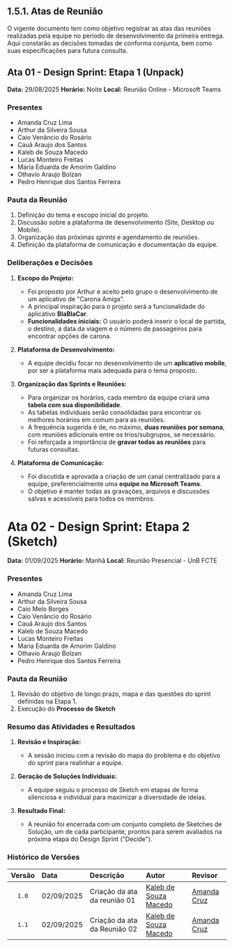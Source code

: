## 1.5.1. Atas de Reunião

O vigente documento tem como objetivo registrar as atas das reuniões realizadas pela equipe no período de desenvolvimento da primeira entrega. Aqui constarão as decisões tomadas de conforma conjunta, bem como suas especificações para futura consulta.

## Ata 01 - Design Sprint: Etapa 1 (Unpack)

**Data:** 29/08/2025
**Horário:** Noite
**Local:** Reunião Online - Microsoft Teams 

### Presentes

* Amanda Cruz Lima
* Arthur da Silveira Sousa
* Caio Venâncio do Rosário
* Cauã Araujo dos Santos
* Kaleb de Souza Macedo
* Lucas Monteiro Freitas
* Maria Eduarda de Amorim Galdino
* Othavio Araujo Bolzan
* Pedro Henrique dos Santos Ferreira

### Pauta da Reunião

1.  Definição do tema e escopo inicial do projeto.
2.  Discussão sobre a plataforma de desenvolvimento (Site, Desktop ou Mobile).
3.  Organização das próximas *sprints* e agendamento de reuniões.
4.  Definição da plataforma de comunicação e documentação da equipe.

### Deliberações e Decisões

1.  **Escopo do Projeto:**
    * Foi proposto por Arthur e aceito pelo grupo o desenvolvimento de um aplicativo de "Carona Amiga".
    * A principal inspiração para o projeto será a funcionalidade do aplicativo **BlaBlaCar**.
    * **Funcionalidades iniciais:** O usuário poderá inserir o local de partida, o destino, a data da viagem e o número de passageiros para encontrar opções de carona.

2.  **Plataforma de Desenvolvimento:**
    * A equipe decidiu focar no desenvolvimento de um **aplicativo mobile**, por ser a plataforma mais adequada para o tema proposto.

3.  **Organização das Sprints e Reuniões:**
    * Para organizar os horários, cada membro da equipe criará uma **tabela com sua disponibilidade**.
    * As tabelas individuais serão consolidadas para encontrar os melhores horários em comum para as reuniões.
    * A frequência sugerida é de, no máximo, **duas reuniões por semana**, com reuniões adicionais entre os trios/subgrupos, se necessário.
    * Foi reforçada a importância de **gravar todas as reuniões** para futuras consultas.

4.  **Plataforma de Comunicação:**
    * Foi discutida e aprovada a criação de um canal centralizado para a equipe, preferencialmente uma **equipe no Microsoft Teams**.
    * O objetivo é manter todas as gravações, arquivos e discussões salvas e acessíveis para todos os membros.

# Ata 02 - Design Sprint: Etapa 2 (Sketch)

**Data:** 01/09/2025
**Horário:** Manhã 
**Local:** Reunião Presencial - UnB FCTE

### Presentes

* Amanda Cruz Lima
* Arthur da Silveira Sousa
* Caio Melo Borges 
* Caio Venâncio do Rosário
* Cauã Araujo dos Santos
* Kaleb de Souza Macedo
* Lucas Monteiro Freitas
* Maria Eduarda de Amorim Galdino
* Othavio Araujo Bolzan
* Pedro Henrique dos Santos Ferreira

### Pauta da Reunião

1.  Revisão do objetivo de longo prazo, mapa e das questões do sprint definidas na Etapa 1.
2.  Execução do **Processo de Sketch** 

### Resumo das Atividades e Resultados

1.  **Revisão e Inspiração:**
    * A sessão iniciou com a revisão do mapa do problema e do objetivo do sprint para realinhar a equipe.

2.  **Geração de Soluções Individuais:**
    * A equipe seguiu o processo de Sketch em etapas de forma silenciosa e individual para maximizar a diversidade de ideias.

3.  **Resultado Final:**
    * A reunião foi encerrada com um conjunto completo de Sketches de Solução, um de cada participante, prontos para serem avaliados na próxima etapa do Design Sprint ("Decide").

### Histórico de Versões

| Versão | Data       | Descrição                   | Autor                      | Revisor |
| :----: | :--------- | :-------------------------- | :------------------------- | :------ |
|  `1.0`   | 02/09/2025 | Criação da ata da reunião 01 | [Kaleb de Souza Macedo](https://github.com/kalebmacedo)   | [Amanda Cruz](https://github.com/mandicrz) |
|  `1.1`   | 02/09/2025 | Criação da ata da Reunião 02 | [Kaleb de Souza Macedo](https://github.com/kalebmacedo) | [Amanda Cruz](https://github.com/mandicrz)   |




